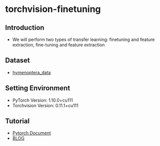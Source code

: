 # torchvision-finetuning

## Introduction
* We will perform two types of transfer learning: finetuning and feature extraction, fine-tuning and feature extraction


## Dataset
* [hymenoptera_data](download.pytorch.org/tutorial/hymenoptera_data.zip)


## Setting Environment
* PyTorch Version:  1.10.0+cu111
* Torchvision Version:  0.11.1+cu111


## Tutorial
* [Pytorch Document](https://pytorch.org/tutorials/beginner/finetuning_torchvision_models_tutorial.html)
* [BLOG](https://blog.naver.com/jgyy4775/222659354782)
